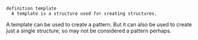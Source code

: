
```
definition template
  A template is a structure used for creating structures.
```

A template can be used to create a pattern. But it can also be used to create just a single structure, so may not be considered a pattern perhaps.
